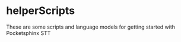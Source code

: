 # helperScripts
These are some scripts and language models for getting started with Pocketsphinx STT
